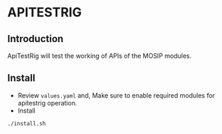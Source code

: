 # APITESTRIG

## Introduction
ApiTestRig will test the working of APIs of the MOSIP modules.

## Install
* Review `values.yaml` and, Make sure to enable required modules for apitestrig operation.
* Install
```sh
./install.sh
```


  


